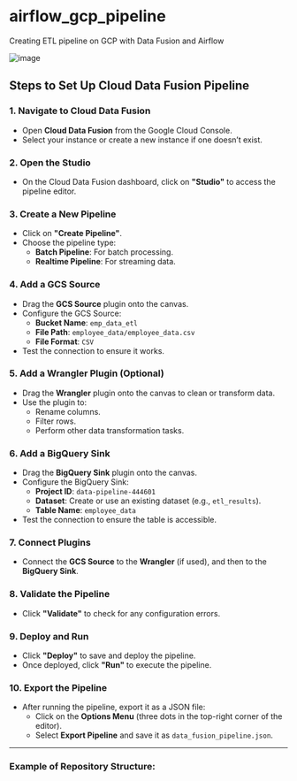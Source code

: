 # airflow_gcp_pipeline
Creating ETL pipeline on GCP with Data Fusion and Airflow




![image](https://github.com/user-attachments/assets/445b8758-48bb-4866-b388-a7232b46a081)

## Steps to Set Up Cloud Data Fusion Pipeline

### 1. Navigate to Cloud Data Fusion
- Open **Cloud Data Fusion** from the Google Cloud Console.
- Select your instance or create a new instance if one doesn’t exist.

### 2. Open the Studio
- On the Cloud Data Fusion dashboard, click on **"Studio"** to access the pipeline editor.

### 3. Create a New Pipeline
- Click on **"Create Pipeline"**.
- Choose the pipeline type:
  - **Batch Pipeline**: For batch processing.
  - **Realtime Pipeline**: For streaming data.

### 4. Add a GCS Source
- Drag the **GCS Source** plugin onto the canvas.
- Configure the GCS Source:
  - **Bucket Name**: `emp_data_etl`
  - **File Path**: `employee_data/employee_data.csv`
  - **File Format**: `CSV`
- Test the connection to ensure it works.

### 5. Add a Wrangler Plugin (Optional)
- Drag the **Wrangler** plugin onto the canvas to clean or transform data.
- Use the plugin to:
  - Rename columns.
  - Filter rows.
  - Perform other data transformation tasks.

### 6. Add a BigQuery Sink
- Drag the **BigQuery Sink** plugin onto the canvas.
- Configure the BigQuery Sink:
  - **Project ID**: `data-pipeline-444601`
  - **Dataset**: Create or use an existing dataset (e.g., `etl_results`).
  - **Table Name**: `employee_data`
- Test the connection to ensure the table is accessible.

### 7. Connect Plugins
- Connect the **GCS Source** to the **Wrangler** (if used), and then to the **BigQuery Sink**.

### 8. Validate the Pipeline
- Click **"Validate"** to check for any configuration errors.

### 9. Deploy and Run
- Click **"Deploy"** to save and deploy the pipeline.
- Once deployed, click **"Run"** to execute the pipeline.

### 10. Export the Pipeline
- After running the pipeline, export it as a JSON file:
  - Click on the **Options Menu** (three dots in the top-right corner of the editor).
  - Select **Export Pipeline** and save it as `data_fusion_pipeline.json`.

---

### Example of Repository Structure:
